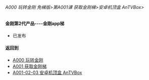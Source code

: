 ###### A000 玩转金刚 免梯版>第A001课 获取金刚梯>安卓机顶盒 AnTVBox>

#### 金刚第2代产品----金刚app梯

- 已发布

#### 返回到
- [A000 玩转金刚](https://github.com/a2zitpro/web/blob/master/LadderFree/main.md)
- [A001 获取金刚梯](https://github.com/a2zitpro/web/blob/master/LadderFree/GetLadder/GetLadder.md)
- [A001-02-03 安卓机顶盒 AnTVBox](https://github.com/a2zitpro/web/blob/master/LadderFree/GetLadder/Android/TVBox/TVBox.md)





